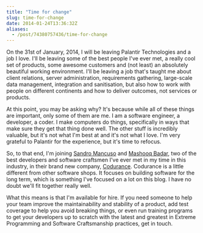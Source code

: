```yaml
---
title: "Time for change"
slug: time-for-change
date: 2014-01-24T13:36:32Z
aliases:
  - /post/74380757436/time-for-change
---
```


On the 31st of January, 2014, I will be leaving Palantir Technologies and a job I love. I'll be leaving some of the best people I've ever met, a really cool set of products, some awesome customers and (not least) an absolutely beautiful working environment. I'll be leaving a job that's taught me about client relations, server administration, requirements gathering, large-scale data management, integration and sanitisation, but also how to work with people on different continents and how to deliver outcomes, not services or products.

<!--more-->

At this point, you may be asking why? It's because while all of these things are important, only some of them are me. I am a software engineer, a developer, a coder. I make computers do things, specifically in ways that make sure they get that thing done well. The other stuff is incredibly valuable, but it's not what I'm best at and it's not what I love. I'm very grateful to Palantir for the experience, but it's time to refocus.

So, to that end, I'm joining [Sandro Mancuso][@sandromancuso] and [Mashooq Badar][@mashooq], two of the best developers and software craftsmen I've ever met in my time in this industry, in their brand new company, [Codurance][]. Codurance is a little different from other software shops. It focuses on building software for the long term, which is something I've focused on a lot on this blog. I have no doubt we'll fit together really well.

What this means is that I'm available for hire. If you need someone to help your team improve the maintainability and stability of a product, add test coverage to help you avoid breaking things, or even run training programs to get your developers up to scratch with the latest and greatest in Extreme Programming and Software Craftsmanship practices, get in touch.

[@sandromancuso]: https://twitter.com/sandromancuso
[@mashooq]: https://twitter.com/mashooq
[codurance]: http://codurance.com/
